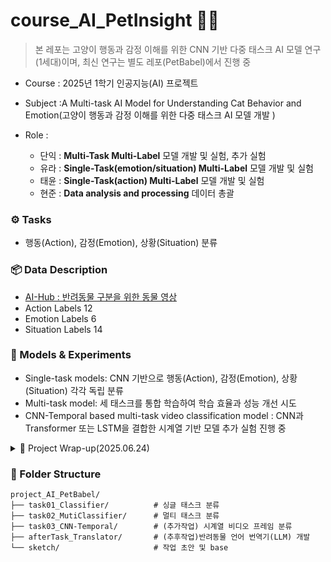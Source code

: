 # course_AI_PetInsight 🐾🐾
> 본 레포는 고양이 행동과 감정 이해를 위한 CNN 기반 다중 태스크 AI 모델 연구(1세대)이며, 최신 연구는 별도 레포(PetBabel)에서 진행 중   
- Course : 2025년 1학기 인공지능(AI) 프로젝트  
- Subject :A Multi-task AI Model for Understanding Cat Behavior and Emotion(고양이 행동과 감정 이해를 위한 다중 태스크 AI 모델 개발 )

- Role : 
   - 단익 : **Multi-Task Multi-Label** 모델 개발 및 실험, 추가 실험
   - 유라 : **Single-Task(emotion/situation) Multi-Label** 모델 개발 및 실험
   - 태윤 : **Single-Task(action) Multi-Label** 모델 개발 및 실험
   - 현준 : **Data analysis and processing** 데이터 총괄

### ⚙️ Tasks
- 행동(Action), 감정(Emotion), 상황(Situation) 분류

### 📦 Data Description
- [AI-Hub : 반려동물 구분을 위한 동물 영상](https://aihub.or.kr/aihubdata/data/view.do?currMenu=115&topMenu=100&aihubDataSe=realm&dataSetSn=59)
- Action Labels 12
- Emotion Labels 6
- Situation Labels 14

### 🚀 Models & Experiments
- Single-task models: CNN 기반으로 행동(Action), 감정(Emotion), 상황(Situation) 각각 독립 분류
- Multi-task model: 세 태스크를 통합 학습하여 학습 효율과 성능 개선 시도
- CNN-Temporal based multi-task video classification model : CNN과 Transformer 또는 LSTM을 결합한 시계열 기반 모델 추가 실험 진행 중

<details>
<summary>📝 Project Wrap-up(2025.06.24)</summary>

### 👍🏻 Good

- **모델 구조 다양화**: CNN-Based Single Task → CNN-Based Multi Task → CNN+LSTM Based Multi Task 구조로 확장하며 시계열 정보를 고려한 실험 진행.  
- **모듈화된 구조 설계**: 데이터 로딩, 모델 정의, 학습 루프 등을 함수 및 클래스로 모듈화하여 반복 실험이 용이하도록 설계함.  
- **실험 로깅 자동화**: `wandb`를 적극 활용하여 실험별 결과, 하이퍼파라미터, loss/accuracy track을 시각화하고 비교 분석 가능하게 함.  
- **Baseline 직접 구현 및 비교**: 학습용 CNN backbone을 직접 구성하거나 튜닝하며 baseline 성능과 비교 실험을 체계적으로 수행함.  

---

### 🙏🏻 Bad

- **데이터 전처리 및 분석 부족**: 모델 구조 설계에 비해 데이터 품질(프레임 내 고양이 미출현, 작은 크기, 결측 정보 등)에 대한 사전 분석 및 전처리가 부족했음.  
- **프레임 단위 라벨링 정확도 이슈**: 메타 데이터에 기반한 프레임 단위 라벨링이 실제 시각적 정보와 매칭되지 않아 학습 성능 저하로 이어짐.  
- **실험 시간 배분 실패**: 초기 Single Task 실험과 LLM 설계에 시간을 과도하게 사용하여 CNN-Temporal 모델 실험은 충분히 고도화하지 못함.  
- **작업 플로우 정교화 부족**: 전체 작업 흐름에 대한 트리거(예: 데이터 준비 완료 → 학습 시작 등)를 명확히 계획하지 않아 병렬적/효율적 작업이 어려웠음.  

---

### 👏🏻 Challenge & 개선할 점

- **멀티태스크 성능 향상**: 클래스 불균형 완화, 라벨 정제 등을 통해 멀티태스크 모델의 일반화 성능 개선 필요.  
- **데이터 품질 기반 필터링 도입**: 예) 고양이 객체 크기가 작거나 없을 경우 자동 필터링하여 학습에서 제외하는 방식 고려.  
- **시계열 라벨링 개선 방안 탐색**: 전체 프레임을 같은 라벨로 간주하는 단순 방식 대신, keypoint 기반 temporal segmentation 도입 검토 필요.  
- **플로우 관리 방식 개선**: 전 과정을 빠르게 1회 완성한 뒤, 그 위에 개선을 반복하는 방식으로 작업 플로우 전환.  

---

### ✍🏻 Keyword

- **Multi-Task Learning (Shared Encoding)**: 행동, 감정, 상황을 동시에 예측하는 방식으로 공유된 표현을 학습  
- **CNN + LSTM**: CNN으로 각 프레임 특징 추출 후 LSTM으로 시간 흐름 고려  
- **영상 기반 라벨링**: 프레임 단위 라벨링의 어려움과 시계열 구조 설계의 중요성 체감  
- **데이터 품질 이슈**: 학습 데이터의 대표성, 노이즈, 결측치가 학습 성능에 미치는 영향  

---

### ✅ To-Do

- **데이터 전처리 고도화 후 train/val/test 재구성**  
    - 동영상 단위로 프레임 수 통일  
    - 고양이 미출현, 객체 크기 작은 샘플 제거  
    - 클래스 불균형 완화 전략 수립  

- **테스크 재정의 및 라벨 정제**  
    - 모호한 라벨 또는 불확실한 샘플 제거  
    - 행동/감정/상황 간 경계가 명확한 샘플 위주로 정제  

- **개선된 데이터셋 기반으로 LSTM 모델 재학습**  
    - 시계열 흐름을 반영한 CNN+LSTM 구조 실험  
    - 멀티태스크에서 분기 헤드 구조 다양화 실험  

</details>


### 📁 Folder Structure
```
project_AI_PetBabel/      
├── task01_Classifier/          # 싱글 태스크 분류 
├── task02_MutiClassifier/      # 멀티 태스크 분류 
├── task03_CNN-Temporal/        # (추가작업) 시계열 비디오 프레임 분류
├── afterTask_Translator/       # (추후작업)반려동물 언어 번역기(LLM) 개발
└── sketch/                     # 작업 초안 및 base
```
